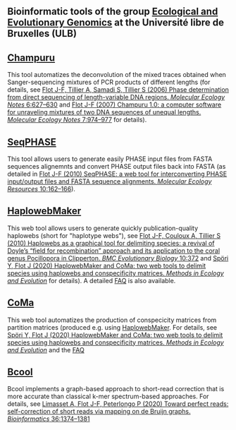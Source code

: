 ## Bioinformatic tools of the group [Ecological and Evolutionary Genomics](https://ebe.ulb.ac.be/ebe/Flot.html) at the Université libre de Bruxelles (ULB)

## [Champuru](http://www.mnhn.fr/jfflot/champuru/)
This tool automatizes the deconvolution of the mixed traces obtained when Sanger-sequencing mixtures of PCR products of different lengths (for details, see [Flot J-F, Tillier A, Samadi S, Tillier S (2006) Phase determination from direct sequencing of length-variable DNA regions. *Molecular Ecology Notes* 6:627–630](https://doi.org/10.1111/j.1471-8286.2006.01355.x) and [Flot J-F (2007) Champuru 1.0: a computer software for unraveling mixtures of two DNA sequences of unequal lengths. *Molecular Ecology Notes* 7:974–977](https://doi.org/10.1111/j.1471-8286.2007.01857.x) for details).

## [SeqPHASE](https://eeg-ebe.github.io/SeqPHASE/)
This tool allows users to generate easily PHASE input files from FASTA sequences alignemnts and convert PHASE output files back into FASTA (as detailed in [Flot J-F (2010) SeqPHASE: a web tool for interconverting PHASE input/output files and FASTA sequence alignments. *Molecular Ecology Resources* 10:162–166](https://doi.org/10.1111/j.1755-0998.2009.02732.x)). 

## [HaplowebMaker](https://eeg-ebe.github.io/HaplowebMaker)
This web tool allows users to generate quickly publication-quality haplowebs (short for "haplotype webs"), see [Flot J-F, Couloux A, Tillier S (2010) Haplowebs as a graphical tool for delimiting species: a revival of Doyle’s “field for recombination” approach and its application to the coral genus Pocillopora in Clipperton. *BMC Evolutionary Biology* 10:372](http://dx.doi.org/10.1186/1471-2148-10-372) and [Spöri Y, Flot J (2020) HaplowebMaker and CoMa: two web tools to delimit species using haplowebs and conspecificity matrices. *Methods in Ecology and Evolution*](https://doi.org/10.1111/2041-210X.13454) for details). A detailed [FAQ](https://eeg-ebe.github.io/HaplowebMaker/faq.html) is also available.

## [CoMa](https://eeg-ebe.github.io/CoMa)
This web tool automatizes the production of conspecicity matrices from partition matrices (produced e.g. using [HaplowebMaker](https://eeg-ebe.github.io/HaplowebMaker). For details, see [Spöri Y, Flot J (2020) HaplowebMaker and CoMa: two web tools to delimit species using haplowebs and conspecificity matrices. *Methods in Ecology and Evolution*](https://doi.org/10.1111/2041-210X.13454) and the [FAQ](https://eeg-ebe.github.io/CoMa/faq.html)

## [Bcool](https://github.com/eeg-ebe/Bcool)
Bcool implements a graph-based approach to short-read correction that is more accurate than classical k-mer spectrum-based approaches. For details, see [Limasset A, Flot J-F, Peterlongo P (2020) Toward perfect reads: self-correction of short reads via mapping on de Bruijn graphs. *Bioinformatics* 36:1374–1381](https://doi.org/10.1093/bioinformatics/btz102) 





